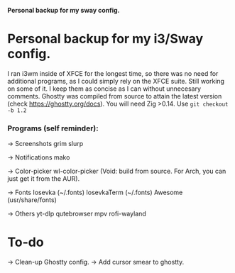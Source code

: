 **Personal backup for my sway config.**

# Personal backup for my i3/Sway config.

I ran i3wm inside of XFCE for the longest time, so there was no need for additional programs, as I could simply rely on the XFCE suite.
Still working on some of it. I keep them as concise as I can without unnecesary comments.
Ghostty was compiled from source to attain the latest version (check https://ghostty.org/docs). You will need Zig >0.14. Use `git checkout -b 1.2`
### **Programs (self reminder):**
-> Screenshots
    grim
    slurp
    
-> Notifications
    mako

-> Color-picker
    wl-color-picker (Void: build from source. For Arch, you can just get it from the AUR).

-> Fonts
    Iosevka (~/.fonts)
    IosevkaTerm (~/.fonts)
    Awesome (usr/share/fonts)

-> Others
    yt-dlp
    qutebrowser
    mpv
    rofi-wayland 
    
# To-do
-> Clean-up Ghostty config.
-> Add cursor smear to ghostty.
